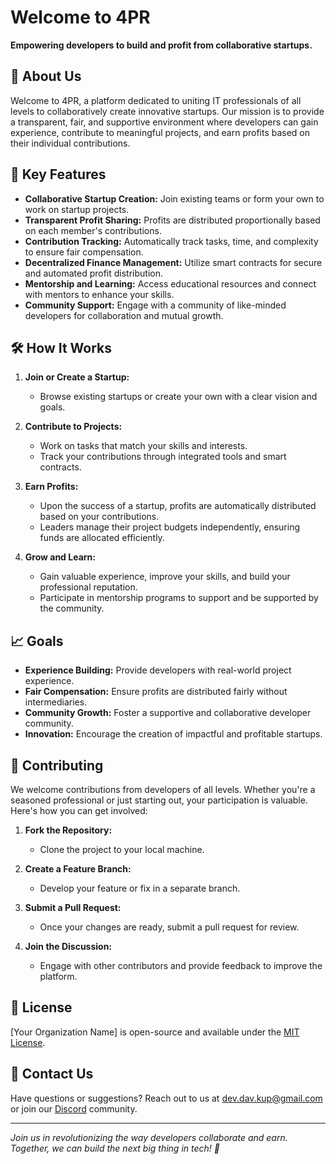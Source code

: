 # Welcome to 4PR

**Empowering developers to build and profit from collaborative startups.**

## 🚀 About Us

Welcome to 4PR, a platform dedicated to uniting IT professionals of all levels to collaboratively create innovative startups. Our mission is to provide a transparent, fair, and supportive environment where developers can gain experience, contribute to meaningful projects, and earn profits based on their individual contributions.

## 🔑 Key Features

- **Collaborative Startup Creation:** Join existing teams or form your own to work on startup projects.
- **Transparent Profit Sharing:** Profits are distributed proportionally based on each member's contributions.
- **Contribution Tracking:** Automatically track tasks, time, and complexity to ensure fair compensation.
- **Decentralized Finance Management:** Utilize smart contracts for secure and automated profit distribution.
- **Mentorship and Learning:** Access educational resources and connect with mentors to enhance your skills.
- **Community Support:** Engage with a community of like-minded developers for collaboration and mutual growth.

## 🛠 How It Works

1. **Join or Create a Startup:**
   - Browse existing startups or create your own with a clear vision and goals.
   
2. **Contribute to Projects:**
   - Work on tasks that match your skills and interests.
   - Track your contributions through integrated tools and smart contracts.

3. **Earn Profits:**
   - Upon the success of a startup, profits are automatically distributed based on your contributions.
   - Leaders manage their project budgets independently, ensuring funds are allocated efficiently.

4. **Grow and Learn:**
   - Gain valuable experience, improve your skills, and build your professional reputation.
   - Participate in mentorship programs to support and be supported by the community.

## 📈 Goals

- **Experience Building:** Provide developers with real-world project experience.
- **Fair Compensation:** Ensure profits are distributed fairly without intermediaries.
- **Community Growth:** Foster a supportive and collaborative developer community.
- **Innovation:** Encourage the creation of impactful and profitable startups.

## 🤝 Contributing

We welcome contributions from developers of all levels. Whether you're a seasoned professional or just starting out, your participation is valuable. Here's how you can get involved:

1. **Fork the Repository:**
   - Clone the project to your local machine.

2. **Create a Feature Branch:**
   - Develop your feature or fix in a separate branch.

3. **Submit a Pull Request:**
   - Once your changes are ready, submit a pull request for review.

4. **Join the Discussion:**
   - Engage with other contributors and provide feedback to improve the platform.

## 📜 License

[Your Organization Name] is open-source and available under the [MIT License](LICENSE).

## 📧 Contact Us

Have questions or suggestions? Reach out to us at dev.dav.kup@gmail.com or join our [Discord](https://discord.gg/ZNF7Gst7) community.

---

*Join us in revolutionizing the way developers collaborate and earn. Together, we can build the next big thing in tech! 🚀*

